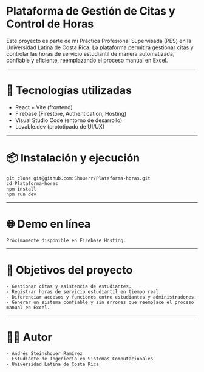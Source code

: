 # Plataforma de Gestión de Citas y Control de Horas
Este proyecto es parte de mi Práctica Profesional Supervisada (PES) en la Universidad Latina de Costa Rica.
La plataforma permitirá gestionar citas y controlar las horas de servicio estudiantil de manera automatizada, confiable y eficiente, reemplazando el proceso manual en Excel.

---

# 🚀 Tecnologías utilizadas
- React + Vite (frontend)
- Firebase (Firestore, Authentication, Hosting)
- Visual Studio Code (entorno de desarrollo)
- Lovable.dev (prototipado de UI/UX)

---

# 📦 Instalación y ejecución
```
git clone git@github.com:Shouerr/Plataforma-horas.git
cd Plataforma-horas
npm install
npm run dev
```
---

# 🌐 Demo en línea
```
Próximamente disponible en Firebase Hosting.
```
---

# 📑 Objetivos del proyecto
```
- Gestionar citas y asistencia de estudiantes.
- Registrar horas de servicio estudiantil en tiempo real.
- Diferenciar accesos y funciones entre estudiantes y administradores.
- Generar un sistema confiable y sin errores que reemplace el proceso manual en Excel.
```
---

# 👨‍💻 Autor
```
- Andrés Steinshouer Ramírez
- Estudiante de Ingeniería en Sistemas Computacionales
- Universidad Latina de Costa Rica